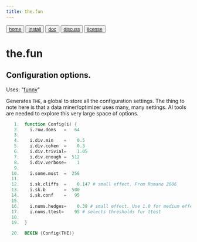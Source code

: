 ```yaml
---
title: the.fun
---
```


<button class="button button1"><a href="/fun/index">home</a></button>   <button class="button button2"><a href="/fun/INSTALL">install</a></button>   <button class="button button1"><a href="/fun/ABOUT">doc</a></button>   <button class="button button2"><a href="http://github.com/timm/fun/issues">discuss</a></button>    <button class="button button1"><a href="/fun/LICENSE">license</a></button> <br>



# the.fun


## Configuration options.

Uses:  "[funny](funny)"<br>

Generates `THE`,  a global to store all the configuration settings.
The thing to note here is that a data miner/optimizer uses many,
many settings.  AI tools are needed to explore this very large space
of options.

```awk
   1.  function Config(i) {
   2.    i.row.doms   =   64
   3.  
   4.    i.div.min    =    0.5
   5.    i.div.cohen  =    0.3
   6.    i.div.trivial=    1.05
   7.    i.div.enough =  512
   8.    i.div.verbose=    1
   9.  
  10.    i.some.most  =  256
  11.  
  12.    i.sk.cliffs  =    0.147 # small effect. From Romano 2006
  13.    i.sk.b       =  500 
  14.    i.sk.conf    =   95
  15.  
  16.    i.nums.hedges=    0.38 # small effect. Use 1.0 for medium effect
  17.    i.nums.ttest=    95 # selects thresholds for ttest
  18.  
  19.  }
```

```awk
  20.  BEGIN {Config(THE)}
```
